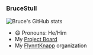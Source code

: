 ### BruceStull

![Bruce's GitHub stats](https://github-readme-stats.vercel.app/api?username=brucestull&theme=vue&show_icons=true)

- 😄 Pronouns: He/Him
- My [Project Board](https://github.com/users/brucestull/projects/6/)
- My [FlynntKnapp](https://github.com/FlynntKnapp/) organization

<!--
**brucestull/brucestull** is a ✨ _special_ ✨ repository because its `README.md` (this file) appears on your GitHub profile.

Here are some ideas to get you started:

- 🔭 I’m currently working on ...
- 🌱 I’m currently learning ...
- 👯 I’m looking to collaborate on ...
- 🤔 I’m looking for help with ...
- 💬 Ask me about ...
- 📫 How to reach me: ...
- ⚡ Fun fact: ...
-->
